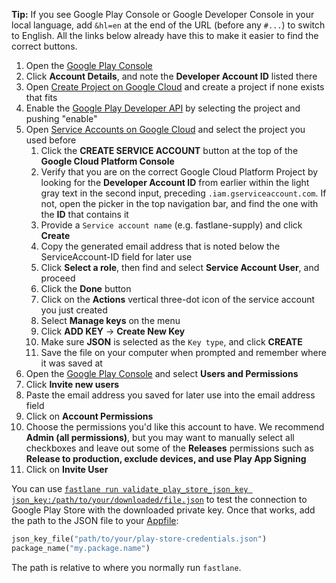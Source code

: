 **Tip:** If you see Google Play Console or Google Developer Console in your local language, add `&hl=en` at the end of the URL (before any `#...`) to switch to English. All the links below already have this to make it easier to find the correct buttons.

1. Open the [Google Play Console](https://play.google.com/console/?hl=en)
1. Click **Account Details**, and note the **Developer Account ID** listed there
1. Open [Create Project on Google Cloud](https://console.cloud.google.com/projectcreate/?hl=en) and create a project if none exists that fits
1. Enable the [Google Play Developer API](https://console.developers.google.com/apis/api/androidpublisher.googleapis.com/?hl=en) by selecting the project and pushing "enable"
1. Open [Service Accounts on Google Cloud](https://console.cloud.google.com/iam-admin/serviceaccounts?hl=en) and select the project you used before
   1. Click the **CREATE SERVICE ACCOUNT** button at the top of the **Google Cloud Platform Console**
   1. Verify that you are on the correct Google Cloud Platform Project by looking for the **Developer Account ID** from earlier within the light gray text in the second input, preceding `.iam.gserviceaccount.com`. If not, open the picker in the top navigation bar, and find the one with the **ID** that contains it
   1. Provide a `Service account name` (e.g. fastlane-supply) and click **Create**
   1. Copy the generated email address that is noted below the ServiceAccount-ID field for later use
   1. Click **Select a role**, then find and select **Service Account User**, and proceed
   1. Click the **Done** button
   1. Click on the **Actions** vertical three-dot icon of the service account you just created
   1. Select **Manage keys** on the menu
   1. Click **ADD KEY** → **Create New Key**
   1. Make sure **JSON** is selected as the `Key type`, and click **CREATE**
   1. Save the file on your computer when prompted and remember where it was saved at
1. Open the [Google Play Console](https://play.google.com/console/?hl=en) and select **Users and Permissions**
1. Click **Invite new users**
1. Paste the email address you saved for later use into the email address field
1. Click on **Account Permissions**
1. Choose the permissions you'd like this account to have. We recommend **Admin (all permissions)**, but you may want to manually select all checkboxes and leave out some of the **Releases** permissions such as **Release to production, exclude devices, and use Play App Signing**
1. Click on **Invite User**


You can use [`fastlane run validate_play_store_json_key json_key:/path/to/your/downloaded/file.json`](https://docs.fastlane.tools/actions/validate_play_store_json_key/) to test the connection to Google Play Store with the downloaded private key. Once that works, add the path to the JSON file to your [Appfile](/advanced/Appfile):

```ruby
json_key_file("path/to/your/play-store-credentials.json")
package_name("my.package.name")
```
The path is relative to where you normally run `fastlane`.
